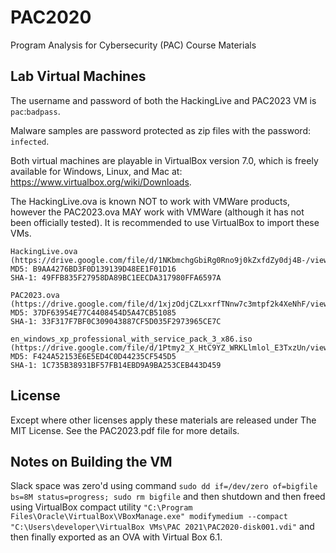 # PAC2020
Program Analysis for Cybersecurity (PAC) Course Materials

## Lab Virtual Machines
The username and password of both the HackingLive and PAC2023 VM is `pac`:`badpass`.

Malware samples are password protected as zip files with the password: `infected`.

Both virtual machines are playable in VirtualBox version 7.0, which is freely available
for Windows, Linux, and Mac at: https://www.virtualbox.org/wiki/Downloads.

The HackingLive.ova is known NOT to work with VMWare products, however the PAC2023.ova
MAY work with VMWare (although it has not been officially tested). It is recommended
to use VirtualBox to import these VMs.

```
HackingLive.ova (https://drive.google.com/file/d/1NKbmchgGbiRg0Rno9j0kZxfdZy0dj4B-/view)
MD5: B9AA4276BD3F0D139139D48EE1F01D16
SHA-1: 49FFB835F27958DA89BC1EECDA317980FFA6597A

PAC2023.ova (https://drive.google.com/file/d/1xjzOdjCZLxxrfTNnw7c3mtpf2k4XeNhF/view)
MD5: 37DF63954E77C4408454D5A47CB51085
SHA-1: 33F317F7BF0C309043887CF5D035F2973965CE7C

en_windows_xp_professional_with_service_pack_3_x86.iso (https://drive.google.com/file/d/1Ptmy2_X_HtC9YZ_WRKLlmlol_E3TxzUn/view)
MD5: F424A52153E6E5ED4C0D44235CF545D5
SHA-1: 1C735B38931BF57FB14EBD9A9BA253CEB443D459
```

License
-------------------------------------------------------------------------------

Except where other licenses apply these materials are released under The MIT License.
See the PAC2023.pdf file for more details.

## Notes on Building the VM

Slack space was zero'd using command `sudo dd if=/dev/zero of=bigfile bs=8M status=progress; sudo rm bigfile` and then shutdown and then freed using VirtualBox compact utility `"C:\Program Files\Oracle\VirtualBox\VBoxManage.exe" modifymedium --compact "C:\Users\developer\VirtualBox VMs\PAC 2021\PAC2020-disk001.vdi"` and then finally exported as an OVA with Virtual Box 6.1.
